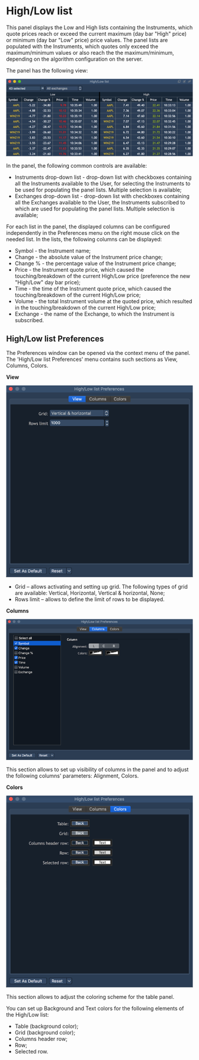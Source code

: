 # High/Low list

This panel displays the Low and High lists containing the Instruments, which quote prices reach or exceed the current maximum \(day bar "High" price\) or minimum \(day bar "Low" price\) price values. The panel lists are populated with the Instruments, which quotes only exceed the maximum/minimum values or also reach the the maximum/minimum, depending on the algorithm configuration on the server.

The panel has the following view:

![](../../../.gitbook/assets/grid.png)

In the panel, the following common controls are available:

* Instruments drop-down list - drop-down list with checkboxes containing all the Instruments available to the User, for selecting the Instruments to be used for populating the panel lists. Multiple selection is available;
* Exchanges drop-down list - drop-down list with checkboxes containing all the Exchanges available to the User, the Instruments subscribed to which are used for populating the panel lists. Multiple selection is available;

For each list in the panel, the displayed columns can be configured independently in the Preferences menu on the right mouse click on the needed list. In the lists, the following columns can be displayed:

* Symbol - the Instrument name;
* Change - the absolute value of the Instrument price change;
* Change % - the percentage value of the Instrument price change;
* Price - the Instrument quote price, which caused the touching/breakdown of the current High/Low price \(preference the new "High/Low" day bar price\);
* Time - the time of the Instrument quote price, which caused the touching/breakdown of the current High/Low price;
* Volume - the total Instrument volume at the quoted price, which resulted in the touching/breakdown of the current High/Low price;
* Exchange - the name of the Exchange, to which the Instrument is subscribed.

## **High/Low list Preferences**

The Preferences window can be opened via the context menu of the panel. The 'High/Low list Preferences' menu contains such sections as View, Columns, Colors.

**View**

![](../../../.gitbook/assets/1skrin.png)

* Grid – allows activating and setting up grid. The following types of grid are available: Vertical, Horizontal, Vertical & horizontal, None;
* Rows limit – allows to define the limit of rows to be displayed.

**Columns**

![](../../../.gitbook/assets/2skrin.png)

This section allows to set up visibility of columns in the panel and to adjust the following columns' parameters: Alignment, Colors.

**Colors**

![](../../../.gitbook/assets/3skrin.png)

This section allows to adjust the coloring scheme for the table panel.

You can set up Background and Text colors for the following elements of the High/Low list:

* Table \(background color\);
* Grid \(background color\);
* Columns header row;
* Row;
* Selected row.

